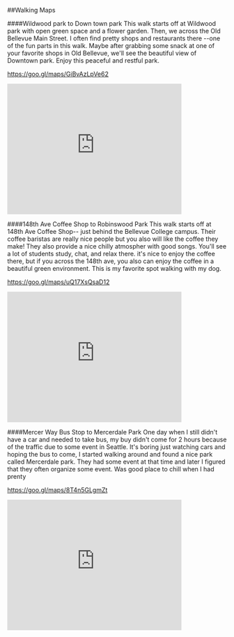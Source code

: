 ##Walking Maps

####Wildwood park to Down town park
This walk starts off at Wildwood park with open green space and a flower garden. Then, we across the Old Bellevue Main Street. I often find pretty shops and restaurants there --one of the fun parts in this walk. Maybe after grabbing some snack at one of your favorite shops in Old Bellevue, we'll see the beautiful view of Downtown park. Enjoy this peaceful and restful park. 

https://goo.gl/maps/GiBvAzLpVe62

<iframe src="https://www.google.com/maps/embed?pb=!1m28!1m12!1m3!1d2689.8018350655593!2d-122.20684944893999!3d47.61054279559689!2m3!1f0!2f0!3f0!3m2!1i1024!2i768!4f13.1!4m13!3e6!4m5!1s0x54906c7e4655f7a1%3A0x30dd7ff0ddd381d!2sWildwood+Park%2C+101st+Avenue+Southeast%2C+Bellevue%2C+WA!3m2!1d47.6086327!2d-122.20476649999999!4m5!1s0x54906c8723915a61%3A0x419323e4bbee6955!2sDowntown+Park%2C+10201+NE+Fourth+St%2C+Bellevue%2C+WA+98004!3m2!1d47.612504799999996!2d-122.20421069999999!5e0!3m2!1sen!2sus!4v1454485977376" width="400" height="300" frameborder="0" style="border:0" allowfullscreen></iframe>


####148th Ave Coffee Shop to Robinswood Park
This walk starts off at 148th Ave Coffee Shop-- just behind the Bellevue College campus. Their coffee baristas are really nice people but you also will like the coffee they make! They also provide a nice chilly atmospher with good songs. You'll see a lot of students study, chat, and relax there. it's nice to enjoy the coffee there, but if you across the 148th ave, you also can enjoy the coffee in a beautiful green environment. This is my favorite spot walking with my dog. 

https://goo.gl/maps/uQ17XsQsaD12

<iframe src="https://www.google.com/maps/embed?pb=!1m28!1m12!1m3!1d2690.990880339831!2d-122.1445932989407!3d47.58741944719407!2m3!1f0!2f0!3f0!3m2!1i1024!2i768!4f13.1!4m13!3e2!4m5!1s0x54906c2006db0fb5%3A0x43fa9963dd144c70!2s148th+Ave+Coffee+Shop%2C+Landerholm+Circle+Southeast%2C+Bellevue%2C+WA!3m2!1d47.5857781!2d-122.1437469!4m5!1s0x54906c20c00957d1%3A0x70d35fd7a7810e1a!2sRobinswood+Park%2C+148th+Avenue+Southeast%2C+Bellevue%2C+WA!3m2!1d47.588795499999996!2d-122.1398011!5e0!3m2!1sen!2sus!4v1454728070979" width="400" height="300" frameborder="0" style="border:0" allowfullscreen></iframe>

####Mercer Way Bus Stop to Mercerdale Park
One day when I still didn't have a car and needed to take bus, my buy didn't come for 2 hours because of the traffic due to some event in Seattle. It's boring just watching cars and hoping the bus to come, I started walking around and found a nice park called Mercerdale park. They had some event at that time and later I figured that they often organize some event. Was good place to chill when I had prenty 

https://goo.gl/maps/8T4n5GLgmZt

<iframe src="https://www.google.com/maps/embed?pb=!1m28!1m12!1m3!1d5382.223748441849!2d-122.23790080181352!3d47.58506600288165!2m3!1f0!2f0!3f0!3m2!1i1024!2i768!4f13.1!4m13!3e2!4m5!1s0x54906bbc8481b87d%3A0x1694034c0d567758!2sN+Mercer+Way+%26+80th+Ave+SE!3m2!1d47.5884247!2d-122.232147!4m5!1s0x54906bb799058efb%3A0x5d23a3ae7d5fdf6!2sMercerdale+Park%2C+Mercer+Island%2C+WA!3m2!1d47.5810372!2d-122.23492429999999!5e0!3m2!1sen!2sus!4v1454730700108" width="400" height="300" frameborder="0" style="border:0" allowfullscreen></iframe>